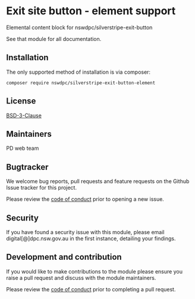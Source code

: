 # Exit site button - element support

Elemental content block for nswdpc/silverstripe-exit-button

See that module for all documentation.

## Installation

The only supported method of installation is via composer:

```
composer require nswdpc/silverstripe-exit-button-element
```

## License

[BSD-3-Clause](./LICENSE.md)

## Maintainers

PD web team

## Bugtracker

We welcome bug reports, pull requests and feature requests on the Github Issue tracker for this project.

Please review the [code of conduct](./code-of-conduct.md) prior to opening a new issue.

## Security

If you have found a security issue with this module, please email digital[@]dpc.nsw.gov.au in the first instance, detailing your findings.

## Development and contribution

If you would like to make contributions to the module please ensure you raise a pull request and discuss with the module maintainers.

Please review the [code of conduct](./code-of-conduct.md) prior to completing a pull request.
